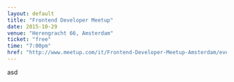 ```yaml
---
layout: default
title: "Frontend Developer Meetup"
date: 2015-10-29
venue: "Herengracht 66, Amsterdam"
ticket: "free"
time: "7:00pm"
href: "http://www.meetup.com/it/Frontend-Developer-Meetup-Amsterdam/events/224789583/"
---
```

asd

